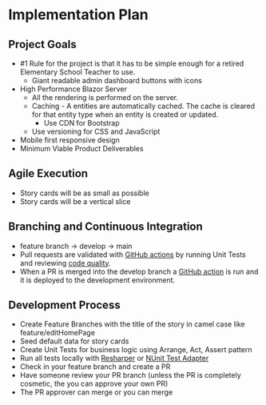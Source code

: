 # Implementation Plan

## Project Goals
* #1 Rule for the project is that it has to be simple enough for a retired Elementary School Teacher to use.
    * Giant readable admin dashboard buttons with icons
* High Performance Blazor Server
    * All the rendering is performed on the server.
    * Caching - A entities are automatically cached.  The cache is cleared for that entity type when an entity is created or updated.  
       * Use CDN for Bootstrap
    * Use versioning for CSS and JavaScript
* Mobile first responsive design    
* Minimum Viable Product Deliverables

## Agile Execution
* Story cards will be as small as possible
* Story cards will be a vertical slice

## Branching and Continuous Integration
* feature branch -> develop -> main
* Pull requests are validated with <a href="https://github.com/GregFinzer/BedBrigadeNational/blob/develop/.github/workflows/pull_request_validation.yml">GitHub actions</a> by running Unit Tests and reviewing <a href="https://kellermansoftware.com/products/static-code-analysis">code quality</a>.  
* When a PR is merged into the develop branch a <a href="https://github.com/GregFinzer/BedBrigadeNational/blob/develop/.github/workflows/develop_bedbrigadedev.yml">GitHub action</a> is run and it is deployed to the development environment.

## Development Process
* Create Feature Branches with the title of the story in camel case like feature/editHomePage
* Seed default data for story cards
* Create Unit Tests for business logic using Arrange, Act, Assert pattern
* Run all tests locally with <a href="https://www.jetbrains.com/resharper/">Resharper</a> or <a href="https://marketplace.visualstudio.com/items?itemName=NUnitDevelopers.NUnit3TestAdapter">NUnit Test Adapter</a> 
* Check in your feature branch and create a PR
* Have someone review your PR branch (unless the PR is completely cosmetic, the you can approve your own PR)
* The PR approver can merge or you can merge

